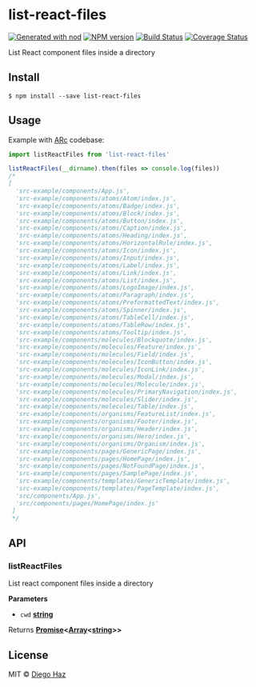 # list-react-files

[![Generated with nod](https://img.shields.io/badge/generator-nod-2196F3.svg?style=flat-square)](https://github.com/diegohaz/nod)
[![NPM version](https://img.shields.io/npm/v/list-react-files.svg?style=flat-square)](https://npmjs.org/package/list-react-files)
[![Build Status](https://img.shields.io/travis/diegohaz/list-react-files/master.svg?style=flat-square)](https://travis-ci.org/diegohaz/list-react-files) [![Coverage Status](https://img.shields.io/codecov/c/github/diegohaz/list-react-files/master.svg?style=flat-square)](https://codecov.io/gh/diegohaz/list-react-files/branch/master)

List React component files inside a directory

## Install

    $ npm install --save list-react-files

## Usage

Example with [ARc](https://github.com/diegohaz/arc) codebase:

```js
import listReactFiles from 'list-react-files'

listReactFiles(__dirname).then(files => console.log(files))
/* 
[ 
  'src-example/components/App.js',
  'src-example/components/atoms/Atom/index.js',
  'src-example/components/atoms/Badge/index.js',
  'src-example/components/atoms/Block/index.js',
  'src-example/components/atoms/Button/index.js',
  'src-example/components/atoms/Caption/index.js',
  'src-example/components/atoms/Heading/index.js',
  'src-example/components/atoms/HorizontalRule/index.js',
  'src-example/components/atoms/Icon/index.js',
  'src-example/components/atoms/Input/index.js',
  'src-example/components/atoms/Label/index.js',
  'src-example/components/atoms/Link/index.js',
  'src-example/components/atoms/List/index.js',
  'src-example/components/atoms/LogoImage/index.js',
  'src-example/components/atoms/Paragraph/index.js',
  'src-example/components/atoms/PreformattedText/index.js',
  'src-example/components/atoms/Spinner/index.js',
  'src-example/components/atoms/TableCell/index.js',
  'src-example/components/atoms/TableRow/index.js',
  'src-example/components/atoms/Tooltip/index.js',
  'src-example/components/molecules/Blockquote/index.js',
  'src-example/components/molecules/Feature/index.js',
  'src-example/components/molecules/Field/index.js',
  'src-example/components/molecules/IconButton/index.js',
  'src-example/components/molecules/IconLink/index.js',
  'src-example/components/molecules/Modal/index.js',
  'src-example/components/molecules/Molecule/index.js',
  'src-example/components/molecules/PrimaryNavigation/index.js',
  'src-example/components/molecules/Slider/index.js',
  'src-example/components/molecules/Table/index.js',
  'src-example/components/organisms/FeatureList/index.js',
  'src-example/components/organisms/Footer/index.js',
  'src-example/components/organisms/Header/index.js',
  'src-example/components/organisms/Hero/index.js',
  'src-example/components/organisms/Organism/index.js',
  'src-example/components/pages/GenericPage/index.js',
  'src-example/components/pages/HomePage/index.js',
  'src-example/components/pages/NotFoundPage/index.js',
  'src-example/components/pages/SamplePage/index.js',
  'src-example/components/templates/GenericTemplate/index.js',
  'src-example/components/templates/PageTemplate/index.js',
  'src/components/App.js',
  'src/components/pages/HomePage/index.js'
 ] 
 */
```

## API

<!-- Generated by documentation.js. Update this documentation by updating the source code. -->

### listReactFiles

List react component files inside a directory

**Parameters**

-   `cwd` **[string](https://developer.mozilla.org/en-US/docs/Web/JavaScript/Reference/Global_Objects/String)** 

Returns **[Promise](https://developer.mozilla.org/en-US/docs/Web/JavaScript/Reference/Global_Objects/Promise)&lt;[Array](https://developer.mozilla.org/en-US/docs/Web/JavaScript/Reference/Global_Objects/Array)&lt;[string](https://developer.mozilla.org/en-US/docs/Web/JavaScript/Reference/Global_Objects/String)>>** 

## License

MIT © [Diego Haz](https://github.com/diegohaz)
